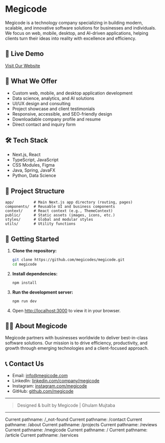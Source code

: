 

# Megicode

Megicode is a technology company specializing in building modern, scalable, and innovative software solutions for businesses and individuals. We focus on web, mobile, desktop, and AI-driven applications, helping clients turn their ideas into reality with excellence and efficiency.

## 🚀 Live Demo
[Visit Our Website](https://www.ghulammujtaba.com)

## 🌟 What We Offer
- Custom web, mobile, and desktop application development
- Data science, analytics, and AI solutions
- UI/UX design and consulting
- Project showcase and client testimonials
- Responsive, accessible, and SEO-friendly design
- Downloadable company profile and resume
- Direct contact and inquiry form

## 🛠️ Tech Stack
- Next.js, React
- TypeScript, JavaScript
- CSS Modules, Figma
- Java, Spring, JavaFX
- Python, Data Science

## 📁 Project Structure
```
app/         # Main Next.js app directory (routing, pages)
components/  # Reusable UI and business components
context/     # React context (e.g., ThemeContext)
public/      # Static assets (images, icons, etc.)
styles/      # Global and modular styles
utils/       # Utility functions
```

## 🏁 Getting Started
1. **Clone the repository:**
   ```sh
   git clone https://github.com/megicodes/megicode.git
   cd megicode
   ```
2. **Install dependencies:**
   ```sh
   npm install
   ```
3. **Run the development server:**
   ```sh
   npm run dev
   ```
4. Open [http://localhost:3000](http://localhost:3000) to view it in your browser.

## 🧑‍💼 About Megicode
Megicode partners with businesses worldwide to deliver best-in-class software solutions. Our mission is to drive efficiency, productivity, and growth through emerging technologies and a client-focused approach.

## 📞 Contact Us
- Email: info@megicode.com
- LinkedIn: [linkedin.com/company/megicode](https://www.linkedin.com/company/megicode)
- Instagram: [instagram.com/megicode](https://www.instagram.com/megicode/)
- GitHub: [github.com/megicode](https://github.com/megicode)

---
> Designed & built by Megicode | Ghulam Mujtaba







------------------------------------




  
Current pathname: /_not-found
Current pathname: /contact
Current pathname: /about
Current pathname: /projects
Current pathname: /reviews
Current pathname: /megicode
Current pathname: /
Current pathname: /article
Current pathname: /services